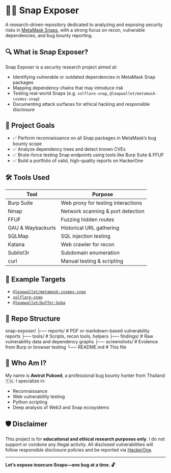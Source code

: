 # 🕵️‍♂️ Snap Exposer

A research-driven repository dedicated to analyzing and exposing security risks in [MetaMask Snaps](https://metamask.io/snaps/), with a strong focus on recon, vulnerable dependencies, and bug bounty reporting.

## 🔍 What is Snap Exposer?

Snap Exposer is a security research project aimed at:

- Identifying vulnerable or outdated dependencies in MetaMask Snap packages
- Mapping dependency chains that may introduce risk
- Testing real-world Snaps (e.g. `solflare-snap`, `@leapwallet/metamask-cosmos-snap`)
- Documenting attack surfaces for ethical hacking and responsible disclosure

## 🚀 Project Goals

- ✅ Perform reconnaissance on all Snap packages in MetaMask’s bug bounty scope
- ✅ Analyze dependency trees and detect known CVEs
- ✅ Brute-force testing Snap endpoints using tools like Burp Suite & FFUF
- ✅ Build a portfolio of valid, high-quality reports on HackerOne

## 🛠️ Tools Used

| Tool             | Purpose                          |
|------------------|----------------------------------|
| Burp Suite       | Web proxy for testing interactions |
| Nmap             | Network scanning & port detection |
| FFUF             | Fuzzing hidden routes             |
| GAU & Waybackurls| Historical URL gathering          |
| SQLMap           | SQL injection testing             |
| Katana           | Web crawler for recon             |
| Sublist3r        | Subdomain enumeration             |
| curl             | Manual testing & scripting        |

## 🧪 Example Targets

- [`@leapwallet/metamask-cosmos-snap`](https://www.npmjs.com/package/@leapwallet/metamask-cosmos-snap)
- [`solflare-snap`](https://www.npmjs.com/package/solflare-snap)
- [`@leapwallet/buffer-boba`](https://www.npmjs.com/package/@leapwallet/buffer-boba)

## 📂 Repo Structure

snap-exposer/
├── reports/ # PDF or markdown-based vulnerability reports
├── tools/ # Scripts, recon tools, helpers
├── findings/ # Raw vulnerability data and dependency graphs
├── screenshots/ # Evidence from Burp or browser testing
└── README.md # This file


## 🧠 Who Am I?

My name is **Awirut Pukoed**, a professional bug bounty hunter from Thailand 🇹🇭. I specialize in:

- Reconnaissance
- Web vulnerability testing
- Python scripting
- Deep analysis of Web3 and Snap ecosystems

## 🛡️ Disclaimer

This project is for **educational and ethical research purposes only**. I do not support or condone any illegal activity. All disclosed vulnerabilities will follow responsible disclosure policies and be reported via [HackerOne](https://hackerone.com/).

---

**Let’s expose insecure Snaps—one bug at a time. 🔓**
